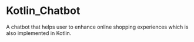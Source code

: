 # Kotlin_Chatbot
A chatbot that helps user to enhance online shopping experiences which is also implemented in Kotlin.
